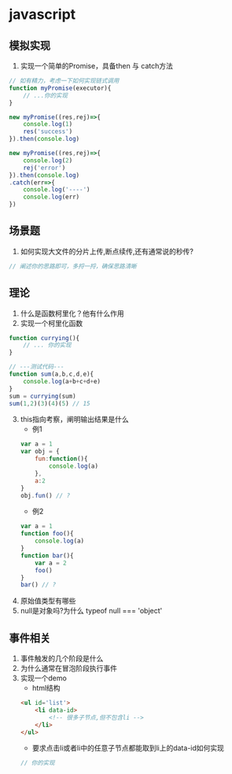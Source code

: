 # javascript

## 模拟实现
1. 实现一个简单的Promise，具备then 与 catch方法
```js
// 如有精力，考虑一下如何实现链式调用
function myPromise(executor){
    // ...你的实现
}

new myPromise((res,rej)=>{
    console.log(1)
    res('success')
}).then(console.log)

new myPromise((res,rej)=>{
    console.log(2)
    rej('error')
}).then(console.log)
.catch(err=>{
    console.log('----')
    console.log(err)
})
```
## 场景题
1. 如何实现大文件的分片上传,断点续传,还有通常说的秒传?
```js
// 阐述你的思路即可，多捋一捋，确保思路清晰
```

## 理论
1. 什么是函数柯里化？他有什么作用
2. 实现一个柯里化函数
```js
function currying(){
    // ... 你的实现
}

// ---测试代码---
function sum(a,b,c,d,e){
    console.log(a+b+c+d+e)
}
sum = currying(sum)
sum(1,2)(3)(4)(5) // 15
```
3. this指向考察，阐明输出结果是什么
   * 例1
    ```js
    var a = 1
    var obj = {
        fun:function(){
            console.log(a)
        },
        a:2
    }
    obj.fun() // ?
    ```
    * 例2
    ```js
    var a = 1
    function foo(){
        console.log(a) 
    }
    function bar(){
        var a = 2
        foo()
    }
    bar() // ?
    ```
4. 原始值类型有哪些
5. null是对象吗?为什么 typeof null === 'object'
## 事件相关
1. 事件触发的几个阶段是什么
2. 为什么通常在冒泡阶段执行事件
3. 实现一个demo
   * html结构
    ```html
    <ul id='list'>
        <li data-id>
            <!-- 很多子节点,但不包含li -->
        </li>
    </ul>
    ```
    * 要求点击li或者li中的任意子节点都能取到li上的data-id如何实现
    ```js
    // 你的实现
    ```